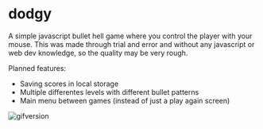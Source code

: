 # dodgy
A simple javascript bullet hell game where you control the player with your mouse.
This was made through trial and error and without any javascript or web dev knowledge, so the quality may be very rough.

Planned features:
- Saving scores in local storage
- Multiple differentes levels with different bullet patterns
- Main menu between games (instead of just a play again screen)

![gifversion](https://user-images.githubusercontent.com/106278405/174894245-da561fa3-02ef-4972-83ae-bdb54ce54216.gif)
